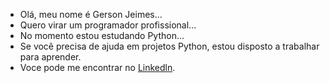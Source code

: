 - Olá, meu nome é Gerson Jeimes...
- Quero virar um programador profissional...
- No momento estou estudando Python... 
- Se você precisa de ajuda em projetos Python, estou disposto a trabalhar para aprender.
- Voce pode me encontrar no [Linkedln](linkedin.com/in/gerson-jeimes-4682a7b8).
